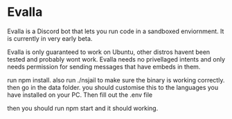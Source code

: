 # Evalla

Evalla is a Discord bot that lets you run code in a sandboxed enviornment. It is currently in very early beta.

Evalla is only guaranteed to work on Ubuntu, other distros havent been tested and probably wont work. Evalla needs no privellaged intents and only needs permission for sending messages that have embeds in them.

run npm install. also run ./nsjail to make sure the binary is working correctly. then go in the data folder. you should customise this to the languages you have installed on your PC. Then fill out the .env file

then you should run npm start and it should working.

